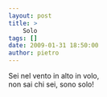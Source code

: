 ```yaml
---
layout: post
title: >
    Solo
tags: []
date: 2009-01-31 18:50:00
author: pietro
---
```

Sei nel vento in alto in volo,<br/>non sai chi sei, sono solo!
